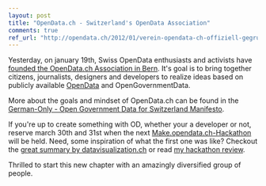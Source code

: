 ```yaml
---
layout: post
title: "OpenData.ch - Switzerland's OpenData Association"
comments: true
ref_url: "http://opendata.ch/2012/01/verein-opendata-ch-offiziell-gegrundet-manifest-und-agenda-2012/"
---
```

Yesterday, on january 19th, Swiss OpenData enthusiasts and activists have [founded the OpenData.ch Association in Bern](http://opendata.ch/2012/01/verein-opendata-ch-offiziell-gegrundet-manifest-und-agenda-2012/). It's goal is to bring together citizens, journalists, designers and developers to realize ideas based on publicly available [OpenData](http://en.wikipedia.org/wiki/Opendata) and OpenGovernmentData.

More about the goals and mindset of OpenData.ch can be found in the [German-Only - Open Government Data for Switzerland Manifesto](http://opendata.ch/wp-content/uploads/2011/06/OGD-Manifest-Schweiz-1.0.pdf).

If you're up to create something with OD, whether your a developer or not, reserve march 30th and 31st when the next [Make.opendata.ch-Hackathon](http://www.makeopendata.ch/) will be held. Need, some inspiration of what the first one was like? Checkout the [great summary by datavisualization.ch](http://datavisualization.ch/events/review-of-switzerlands-first-open-data-camp/) or read [my hackathon review](http://philippkueng.ch/makeopendatach-2011.html).

Thrilled to start this new chapter with an amazingly diversified group of people.